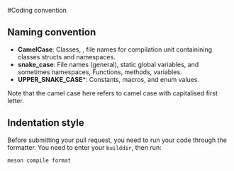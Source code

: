 #Coding convention

## Naming convention

 - **CamelCase**: Classes, , file names for compilation unit containining classes 
structs and namespaces.
 - **snake_case**: File names (general), static global variables, and sometimes namespaces, Functions, methods, variables.
 - **UPPER_SNAKE_CASE***: Constants, macros, and enum values.

Note that the camel case here refers to camel case with capitalised first letter. 

## Indentation style

Before submitting your pull request, you need to run your code through the
formatter. You need to enter your ``builddir``, then run:

    meson compile format
